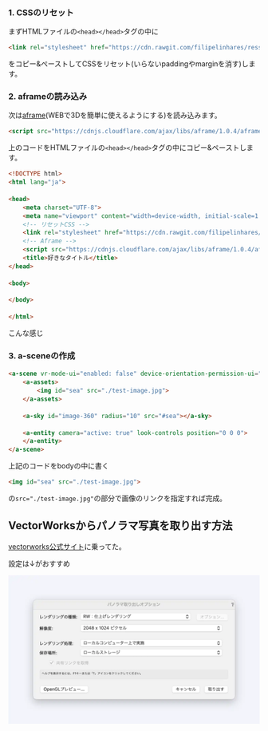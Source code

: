 ### 1. CSSのリセット

   まずHTMLファイルの`<head></head>`タグの中に

   ```html
   <link rel="stylesheet" href="https://cdn.rawgit.com/filipelinhares/ress/master/dist/ress.min.css">
   ```

   をコピー&ペーストしてCSSをリセット(いらないpaddingやmarginを消す)します。

### 2. aframeの読み込み

   次は[aframe](https://aframe.io/)(WEBで3Dを簡単に使えるようにする)を読み込みます。

   ```html
   <script src="https://cdnjs.cloudflare.com/ajax/libs/aframe/1.0.4/aframe.min.js"></script>
   ```

   上のコードをHTMLファイルの`<head></head>`タグの中にコピー&ペーストします。

   ```html
   <!DOCTYPE html>
   <html lang="ja">
   
   <head>
       <meta charset="UTF-8">
       <meta name="viewport" content="width=device-width, initial-scale=1.0">
       <!-- リセットCSS -->
       <link rel="stylesheet" href="https://cdn.rawgit.com/filipelinhares/ress/master/dist/ress.min.css">
       <!-- Aframe -->
       <script src="https://cdnjs.cloudflare.com/ajax/libs/aframe/1.0.4/aframe.min.js"></script>
       <title>好きなタイトル</title>
   </head>
   
   <body>
   
   </body>
   
   </html>
   ```

   こんな感じ

### 3. a-sceneの作成

```html
<a-scene vr-mode-ui="enabled: false" device-orientation-permission-ui="enabled: false">
    <a-assets>
        <img id="sea" src="./test-image.jpg">
    </a-assets>

    <a-sky id="image-360" radius="10" src="#sea"></a-sky>

    <a-entity camera="active: true" look-controls position="0 0 0">
    </a-entity>
</a-scene>
```

上記のコードをbodyの中に書く

```html
<img id="sea" src="./test-image.jpg">
```

の`src="./test-image.jpg"`の部分で画像のリンクを指定すれば完成。



## VectorWorksからパノラマ写真を取り出す方法

[vectorworks公式サイト](https://bim.aanda.co.jp/blog/2019/08/4781/)に乗ってた。

設定は↓がおすすめ

![vectorworks-panorama-option-window](vectorworks-panorama-option-window.webp)

